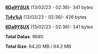 [**6Da9YSUX**](/data/6Da9YSUX.txt) (13/02/23 - 02:36)- 341 bytes

[**Tj4v1iJj**](/data/Tj4v1iJj.txt) (13/02/23 - 02:36)- 426 bytes

[**6Da9YSUX**](/data/6Da9YSUX.txt) (13/02/23 - 02:36)- 341 bytes

**Total Datas**: 9680

**Total Size**: 64.20 MB / 64.2 MB